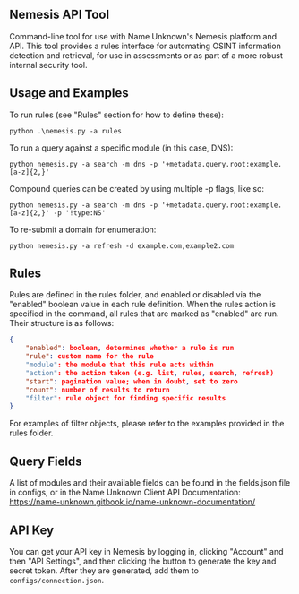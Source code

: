 ## Nemesis API Tool

Command-line tool for use with Name Unknown's Nemesis platform and API. This tool provides a rules interface for automating OSINT information detection and retrieval, for use in assessments or as part of a more robust internal security tool.


## Usage and Examples

To run rules (see "Rules" section for how to define these):

`python .\nemesis.py -a rules`

To run a query against a specific module (in this case, DNS):

`python nemesis.py -a search -m dns -p '+metadata.query.root:example.[a-z]{2,}'`

Compound queries can be created by using multiple -p flags, like so:

`python nemesis.py -a search -m dns -p '+metadata.query.root:example.[a-z]{2,}' -p '!type:NS'`

To re-submit a domain for enumeration:

`python nemesis.py -a refresh -d example.com,example2.com`


## Rules

Rules are defined in the rules folder, and enabled or disabled via the "enabled" boolean value in each rule definition. When the rules action is specified in the command, all rules that are marked as "enabled" are run. Their structure is as follows:

```JSON
{
	"enabled": boolean, determines whether a rule is run
	"rule": custom name for the rule
	"module": the module that this rule acts within
	"action": the action taken (e.g. list, rules, search, refresh)
	"start": pagination value; when in doubt, set to zero
	"count": number of results to return
	"filter": rule object for finding specific results
}
```

For examples of filter objects, please refer to the examples provided in the rules folder.


## Query Fields

A list of modules and their available fields can be found in the fields.json file in configs, or in the Name Unknown Client API Documentation: https://name-unknown.gitbook.io/name-unknown-documentation/


## API Key

You can get your API key in Nemesis by logging in, clicking "Account" and then "API Settings", and then clicking the button to generate the key and secret token. After they are generated, add them to ```configs/connection.json```.
